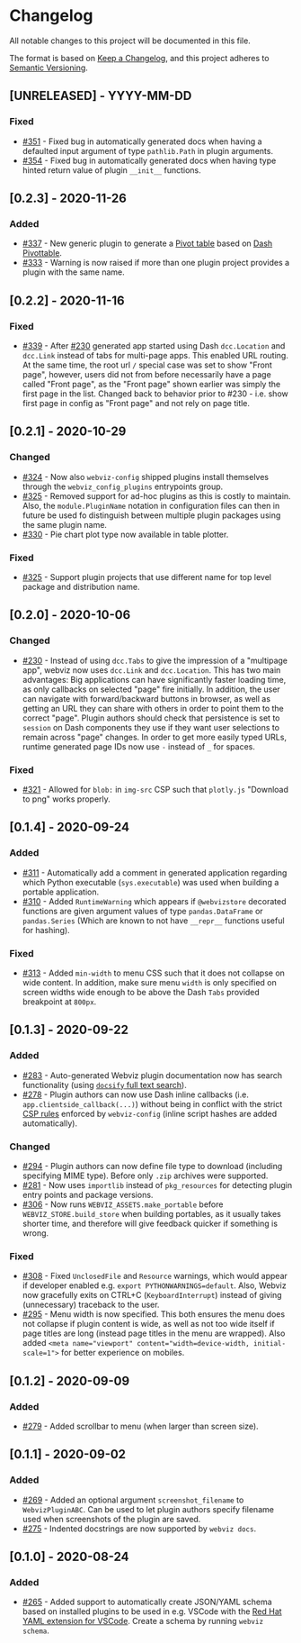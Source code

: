 # Changelog
All notable changes to this project will be documented in this file.

The format is based on [Keep a Changelog](https://keepachangelog.com/en/1.0.0/),
and this project adheres to [Semantic Versioning](https://semver.org/spec/v2.0.0.html).

## [UNRELEASED] - YYYY-MM-DD

### Fixed
- [#351](https://github.com/equinor/webviz-config/pull/351) - Fixed bug in automatically
generated docs when having a defaulted input argument of type `pathlib.Path` in plugin
arguments.
- [#354](https://github.com/equinor/webviz-config/pull/354) - Fixed bug in automatically
generated docs when having type hinted return value of plugin `__init__` functions.

## [0.2.3] - 2020-11-26

### Added
- [#337](https://github.com/equinor/webviz-config/pull/337) - New generic plugin to
generate a [Pivot table](https://en.wikipedia.org/wiki/Pivot_table) based on
[Dash Pivottable](https://github.com/plotly/dash-pivottable).
- [#333](https://github.com/equinor/webviz-config/pull/333) - Warning is now raised
if more than one plugin project provides a plugin with the same name.

## [0.2.2] - 2020-11-16

### Fixed
- [#339](https://github.com/equinor/webviz-config/pull/339) - After
[#230](https://github.com/equinor/webviz-config/pull/230) generated app started using
Dash `dcc.Location` and `dcc.Link` instead of tabs for multi-page apps. This enabled
URL routing. At the same time, the root url `/` special case was set to show
"Front page", however, users did not from before necessarily have a page called
"Front page", as the "Front page" shown earlier was simply the first page in the list.
Changed back to behavior prior to #230 - i.e. show first page in config as "Front page"
and not rely on page title.

## [0.2.1] - 2020-10-29

### Changed
- [#324](https://github.com/equinor/webviz-config/pull/324) - Now also `webviz-config`
shipped plugins install themselves through the `webviz_config_plugins` entrypoints group.
- [#325](https://github.com/equinor/webviz-config/pull/325) - Removed support for
ad-hoc plugins as this is costly to maintain. Also, the `module.PluginName` notation in
configuration files can then in future be used fo distinguish between multiple plugin
packages using the same plugin name.
- [#330](https://github.com/equinor/webviz-config/pull/330) - Pie chart plot type now
available in table plotter.

### Fixed
- [#325](https://github.com/equinor/webviz-config/pull/325) - Support plugin projects
that use different name for top level package and distribution name.

## [0.2.0] - 2020-10-06

### Changed
- [#230](https://github.com/equinor/webviz-config/pull/230) - Instead of using
`dcc.Tabs` to give the impression of a "multipage app", webviz now uses `dcc.Link` and
`dcc.Location`. This has two main advantages: Big applications can have significantly
faster loading time, as only callbacks on selected "page" fire initially. In addition,
the user can navigate with forward/backward buttons in browser, as well as getting
an URL they can share with others in order to point them to the correct "page". Plugin
authors should check that persistence is set to `session` on Dash components they use
if they want user selections to remain across "page" changes. In order to get more
easily typed URLs, runtime generated page IDs now use `-` instead of `_` for spaces.

### Fixed
- [#321](https://github.com/equinor/webviz-config/pull/321) - Allowed for `blob:`
in `img-src` CSP such that `plotly.js` "Download to png" works properly.

## [0.1.4] - 2020-09-24

### Added
- [#311](https://github.com/equinor/webviz-config/pull/311) - Automatically add a comment
in generated application regarding which Python executable (`sys.executable`) was used
when building a portable application.
- [#310](https://github.com/equinor/webviz-config/pull/310) - Added `RuntimeWarning`
which appears if `@webvizstore` decorated functions are given argument values of type
`pandas.DataFrame` or `pandas.Series` (Which are known to not have `__repr__` functions
useful for hashing).

### Fixed
- [#313](https://github.com/equinor/webviz-config/pull/313) - Added `min-width` to menu CSS
such that it does not collapse on wide content. In addition, make sure menu `width` is
only specified on screen widths wide enough to be above the Dash `Tabs` provided breakpoint at
`800px`.

## [0.1.3] - 2020-09-22
### Added
- [#283](https://github.com/equinor/webviz-config/pull/283) - Auto-generated Webviz plugin documentation
now has search functionality (using [`docsify` full text search](https://docsify.js.org/#/plugins?id=full-text-search)).
- [#278](https://github.com/equinor/webviz-config/pull/278) - Plugin authors can now use Dash inline callbacks
(i.e. `app.clientside_callback(...)`) without being in conflict with the strict
[CSP rules](https://developer.mozilla.org/en-US/docs/Web/HTTP/Headers/Content-Security-Policy)
enforced by `webviz-config` (inline script hashes are added automatically).

### Changed
- [#294](https://github.com/equinor/webviz-config/pull/294) - Plugin authors can now define file type to download
(including specifying MIME type). Before only `.zip` archives were supported.
- [#281](https://github.com/equinor/webviz-config/pull/281) - Now uses `importlib` instead of `pkg_resources` for
detecting plugin entry points and package versions.
- [#306](https://github.com/equinor/webviz-config/pull/306) - Now runs `WEBVIZ_ASSETS.make_portable` before
`WEBVIZ_STORE.build_store` when building portables, as it usually takes shorter time, and therefore will give
feedback quicker if something is wrong.

### Fixed
- [#308](https://github.com/equinor/webviz-config/pull/308) - Fixed `UnclosedFile` and `Resource` warnings,
which would appear if developer enabled e.g. `export PYTHONWARNINGS=default`. Also, Webviz now gracefully
exits on CTRL+C (`KeyboardInterrupt`) instead of giving (unnecessary) traceback to the user.
- [#295](https://github.com/equinor/webviz-config/pull/295) - Menu width is now specified. This both ensures
the menu does not collapse if plugin content is wide, as well as not too wide itself if page titles are long
(instead page titles in the menu are wrapped). Also added `<meta name="viewport" content="width=device-width, initial-scale=1">`
for better experience on mobiles.

## [0.1.2] - 2020-09-09
### Added
- [#279](https://github.com/equinor/webviz-config/pull/279) - Added scrollbar to menu (when larger than screen size).

## [0.1.1] - 2020-09-02
### Added
- [#269](https://github.com/equinor/webviz-config/pull/269) - Added an optional argument `screenshot_filename` to `WebvizPluginABC`. Can be used to let plugin authors specify filename used when screenshots of the plugin are saved.
- [#275](https://github.com/equinor/webviz-config/pull/275) - Indented docstrings are now supported by `webviz docs`.

## [0.1.0] - 2020-08-24
### Added
- [#265](https://github.com/equinor/webviz-config/pull/265) - Added support to automatically create JSON/YAML schema based on installed plugins to be used in e.g. VSCode with the [Red Hat YAML extension for VSCode](https://marketplace.visualstudio.com/items?itemName=redhat.vscode-yaml). Create a schema by running `webviz schema`.

